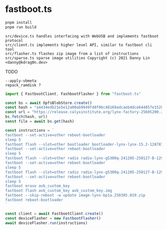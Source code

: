 # fastboot.ts

```sh
pnpm install
pnpm run build
```

    src/device.ts handles interfacing with WebUSB and implements fastboot protocol
    src/client.ts implements higher level API, similar to fastboot cli tool
    src/flasher.ts flashes zip image from a list of instructions
	src/sparse.ts sparse image utilities Copyright (c) 2021 Danny Lin <danny@kdrag0n.dev>

TODO

    --apply-vbmeta
    repack_ramdisk ?

```js
import { FastbootClient, FashbootFlasher } from "fastboot.ts"

const bs = await OpfsBlobStore.create()
const hash = "a4434edb21e5e12a00ab9949f48f06c48169adcaeb4dce644857e1528b275274"
const url = "https://release.calyxinstitute.org/lynx-factory-25605200.zip"
bs.fetch(hash, url)
const file = await bs.get(hash)

const instructions = `
fastboot --set-active=other reboot-bootloader
sleep 5
fastboot flash --slot=other bootloader bootloader-lynx-lynx-15.2-12878710.img
fastboot --set-active=other reboot-bootloader
sleep 5
fastboot flash --slot=other radio radio-lynx-g5300q-241205-250127-B-12973597.img
fastboot --set-active=other reboot-bootloader
sleep 5
fastboot flash --slot=other radio radio-lynx-g5300q-241205-250127-B-12973597.img
fastboot --set-active=other reboot-bootloader
sleep 5
fastboot erase avb_custom_key
fastboot flash avb_custom_key avb_custom_key.img
fastboot --skip-reboot -w update image-lynx-bp1a.250305.019.zip
fastboot reboot-bootloader
`

const client = await FastbootClient.create()
const deviceFlasher = new FastbootFlasher()
await deviceFlasher.run(instructions)
```
